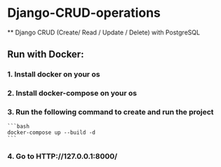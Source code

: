 # Django-CRUD-operations
** Django CRUD (Create/ Read / Update / Delete) with PostgreSQL
## Run with Docker:
  ### 1. Install docker on your os
  ### 2. Install docker-compose on your os
  ### 3. Run the following command to create and run the project
    ```bash
    docker-compose up --build -d
    ```
  ### 4. Go to **HTTP://127.0.0.1:8000/**
